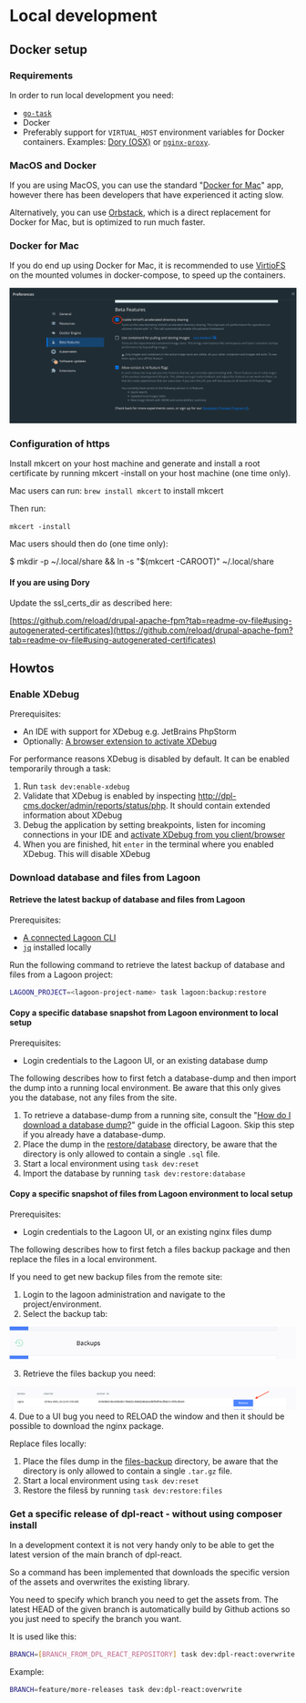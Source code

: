 # Local development

## Docker setup

### Requirements

In order to run local development you need:

* [`go-task`](https://taskfile.dev)
* Docker
* Preferably support for `VIRTUAL_HOST` environment variables for Docker
  containers. Examples: [Dory (OSX)](https://github.com/FreedomBen/dory) or
  [`nginx-proxy`](https://github.com/nginx-proxy/nginx-proxy).

### MacOS and Docker

If you are using MacOS, you can use the standard
"[Docker for Mac](https://docs.docker.com/desktop/install/mac-install/)"
app, however there has been developers that have experienced it acting slow.

Alternatively, you can use [Orbstack](https://orbstack.dev/), which is a
direct replacement for Docker for Mac, but is optimized to run much faster.

### Docker for Mac

If you do end up using Docker for Mac, it is
recommended to use [VirtioFS](https://virtio-fs.gitlab.io) on the mounted
volumes  in docker-compose, to speed up the containers.

![OSX preference pane providing access to VirtioFS](docs/images/virtiofs.png)

### Configuration of https

Install mkcert on your host machine and generate and install a root certificate
by running mkcert -install on your host machine (one time only).

Mac users can run: `brew install mkcert` to install mkcert

Then run:

`mkcert -install`

Mac users should then do (one time only):

$ mkdir -p ~/.local/share && ln -s "$(mkcert -CAROOT)" ~/.local/share

#### If you are using Dory

Update the ssl_certs_dir as described here:

[https://github.com/reload/drupal-apache-fpm?tab=readme-ov-file#using-autogenerated-certificates](https://github.com/reload/drupal-apache-fpm?tab=readme-ov-file#using-autogenerated-certificates)

## Howtos

### Enable XDebug

Prerequisites:

* An IDE with support for XDebug e.g. JetBrains PhpStorm
* Optionally: [A browser extension to activate XDebug](https://xdebug.org/docs/step_debug#browser-extensions)

For performance reasons XDebug is disabled by default. It can be enabled
temporarily through a task:

1. Run `task dev:enable-xdebug`
2. Validate that XDebug is enabled by inspecting <http://dpl-cms.docker/admin/reports/status/php>.
   It should contain extended information about XDebug
3. Debug the application by setting breakpoints, listen for incoming
   connections in your IDE and [activate XDebug from you client/browser](https://xdebug.org/docs/step_debug#web-application)
4. When you are finished, hit `enter` in the terminal where you enabled XDebug.
   This will disable XDebug

### Download database and files from Lagoon

#### Retrieve the latest backup of database and files from Lagoon

Prerequisites:

* [A connected Lagoon CLI](https://github.com/danskernesdigitalebibliotek/dpl-platform/blob/main/docs/runbooks/connecting-the-lagoon-cli.md)
* [`jq`](https://jqlang.github.io/jq/) installed locally

Run the following command to retrieve the latest backup of database and files
from a Lagoon project:

```bash
LAGOON_PROJECT=<lagoon-project-name> task lagoon:backup:restore
```

#### Copy a specific database snapshot from Lagoon environment to local setup

Prerequisites:

* Login credentials to the Lagoon UI, or an existing database dump

The following describes how to first fetch a database-dump and then import the
dump into a running local environment. Be aware that this only gives you the
database, not any files from the site.

1. To retrieve a database-dump from a running site, consult the
   "[How do I download a database dump?](https://docs.lagoon.sh/lagoon/resources/tutorials-and-webinars#how-do-i-download-a-database-dump)"
   guide in the official Lagoon. Skip this step if you already have a
   database-dump.
2. Place the dump in the [restore/database](../restore/database) directory, be aware
   that the directory is only allowed to contain a single `.sql` file.
3. Start a local environment using `task dev:reset`
4. Import the database by running `task dev:restore:database`

#### Copy a specific snapshot of files from Lagoon environment to local setup

Prerequisites:

* Login credentials to the Lagoon UI, or an existing nginx files dump

The following describes how to first fetch a files backup package
and then replace the files in a local environment.

If you need to get new backup files from the remote site:

<!-- markdownlint-disable ol-prefix -->
1. Login to the lagoon administration and navigate to the project/environment.
2. Select the backup tab:

![backup_tab image](images/backup_tab.png)

3. Retrieve the files backup you need:

![retrieve image](images/retrieve.png)
4. Due to a UI bug you need to RELOAD the window and then it should be possible
   to download the nginx package.
<!-- markdownlint-enable ol-prefix -->

Replace files locally:

1. Place the files dump in the [files-backup](../files-backup) directory, be aware
   that the directory is only allowed to contain a single `.tar.gz` file.
2. Start a local environment using `task dev:reset`
3. Restore the filesš by running `task dev:restore:files`

### Get a specific release of dpl-react - without using composer install

In a development context it is not very handy only
to be able to get the latest version of the main branch of dpl-react.

So a command has been implemented that downloads the specific version
of the assets and overwrites the existing library.

You need to specify which branch you need to get the assets from.
The latest HEAD of the given branch is automatically build by Github actions
so you just need to specify the branch you want.

It is used like this:

```bash
BRANCH=[BRANCH_FROM_DPL_REACT_REPOSITORY] task dev:dpl-react:overwrite
```

Example:

```bash
BRANCH=feature/more-releases task dev:dpl-react:overwrite
```
